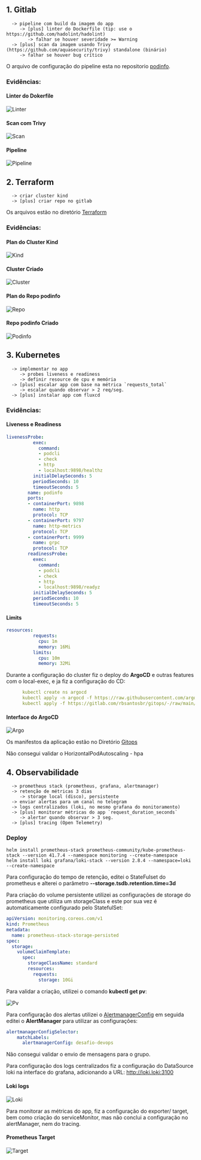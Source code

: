 ## 1. Gitlab

```
  -> pipeline com build da imagem do app
     -> [plus] linter do Dockerfile (tip: use o https://github.com/hadolint/hadolint)
        -> falhar se houver severidade >= Warning
  -> [plus] scan da imagem usando Trivy (https://github.com/aquasecurity/trivy) standalone (binário)
     -> falhar se houver bug crítico
```

O arquivo de configuração do pipeline esta no repositorio [podinfo](podinfo/.gitlab-ci.yml).

### Evidências:

#### Linter do Dokerfile
![Linter](imagens/linter.jpeg)


#### Scan com Trivy
![Scan](imagens/scan.jpeg)

#### Pipeline
![Pipeline](imagens/pipeline.jpeg)



## 2. Terraform

```
  -> criar cluster kind
  -> [plus] criar repo no gitlab
```

Os arquivos estão no diretório [Terraform](terraform/)

### Evidências:

#### Plan do Cluster Kind
![Kind](imagens/cluster_tf_plan.jpeg)

#### Cluster Criado
![Cluster](imagens/cluster.jpeg)

#### Plan do Repo podinfo
![Repo](imagens/podinfo_tf_plan.jpeg)

#### Repo podinfo Criado
![Podinfo](imagens/podinfo_repo.jpeg)



## 3. Kubernetes

```
  -> implementar no app
     -> probes liveness e readiness
     -> definir resource de cpu e memória
  -> [plus] escalar app com base na métrica `requests_total`
     -> escalar quando observar > 2 req/seg.
  -> [plus] instalar app com fluxcd
```


### Evidências:

#### Liveness e Readiness

```yaml
livenessProbe:
          exec:
            command:
            - podcli
            - check
            - http
            - localhost:9898/healthz
          initialDelaySeconds: 5
          periodSeconds: 10
          timeoutSeconds: 5
        name: podinfo
        ports:
        - containerPort: 9898
          name: http
          protocol: TCP
        - containerPort: 9797
          name: http-metrics
          protocol: TCP
        - containerPort: 9999
          name: grpc
          protocol: TCP
        readinessProbe:
          exec:
            command:
            - podcli
            - check
            - http
            - localhost:9898/readyz
          initialDelaySeconds: 5
          periodSeconds: 10
          timeoutSeconds: 5
```

#### Limits
```yaml
resources:
          requests:
            cpu: 1m
            memory: 16Mi
          limits:
            cpu: 10m
            memory: 32Mi
```

Durante a configuração do cluster fiz o deploy do **ArgoCD** e outras features com o local-exec, e ja fiz a configuração do CD:

```yaml
      kubectl create ns argocd
      kubectl apply -n argocd -f https://raw.githubusercontent.com/argoproj/argo-cd/v2.4.16/manifests install.
      kubectl apply -f https://gitlab.com/rbsantosbr/gitops/-/raw/main/application.yaml
```

#### Interface do ArgoCD

![Argo](imagens/gitops.jpeg)


Os manifestos da aplicação estão no Diretório [Gitops](gitops/)

Não consegui validar o HorizontalPodAutoscaling - hpa


## 4. Observabilidade

```
  -> prometheus stack (prometheus, grafana, alertmanager)
  -> retenção de métricas 3 dias
     -> storage local (disco), persistente
  -> enviar alertas para um canal no telegram
  -> logs centralizados (loki, no mesmo grafana do monitoramento)
  -> [plus] monitorar métricas do app `request_duration_seconds`
     -> alertar quando observar > 3 seg.
  -> [plus] tracing (Open Telemetry)
```
### Deploy
```
helm install prometheus-stack prometheus-community/kube-prometheus-stack --version 41.7.4 --namespace monitoring --create-namespace
helm install loki grafana/loki-stack --version 2.8.4 --namespace=loki --create-namespace
```

Para configuração do tempo de retenção, editei o StateFulset do prometheus e alterei o parâmetro **--storage.tsdb.retention.time=3d**

Para criação do volume persistente utilizei as configurações de storage do prometheus que utiliza um storageClass e este por sua vez é automaticamente configurado pelo StatefulSet:

```yaml
apiVersion: monitoring.coreos.com/v1
kind: Prometheus
metadata:
  name: prometheus-stack-storage-persisted
spec:
  storage:
    volumeClaimTemplate:
      spec:
        storageClassName: standard
        resources:
          requests:
            storage: 10Gi
```

Para validar a criação, utilizei o comando **kubectl get pv**:

![Pv](imagens/pv.jpeg)


Para configuração dos alertas utilizei o [AlertmanagerConfig](observabilidade/alertManagerConfig.yaml) em seguida editei o **AlertManager** para utilizar as configurações:

```yaml
alertmanagerConfigSelector:
    matchLabels:
      alertmanagerConfig: desafio-devops
```

Não consegui validar o envio de mensagens para o grupo.

Para configuração dos logs centralizados fiz a configuração do DataSource loki na interface do grafana, adicionando a URL: http://loki.loki:3100

#### Loki logs
![Loki](imagens/loki.jpeg)

Para monitorar as métricas do app, fiz a configuração do exporter/ target, bem como criação do serviceMonitor, mas não conclui a configuração no alertManager, nem do tracing.

#### Prometheus Target
![Target](imagens/target.jpeg)

